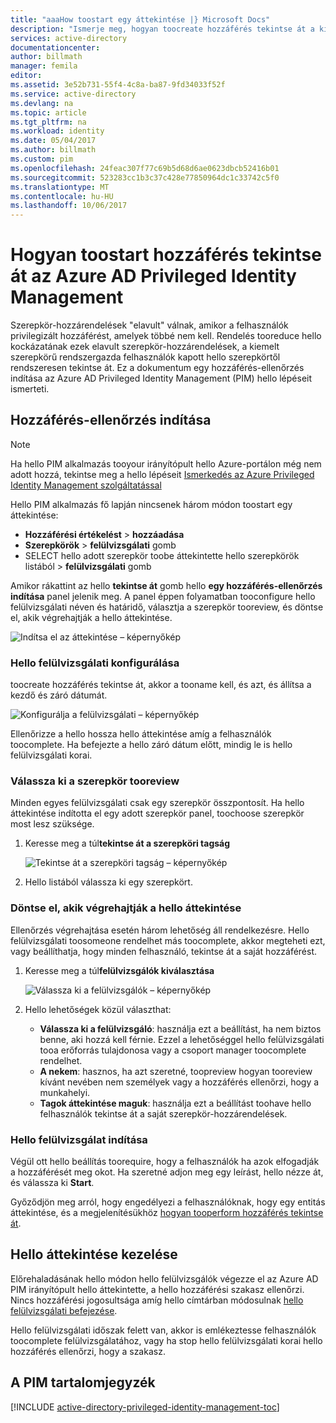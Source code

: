 ```yaml
---
title: "aaaHow toostart egy áttekintése |} Microsoft Docs"
description: "Ismerje meg, hogyan toocreate hozzáférés tekintse át a kiemelt identitásokat hello Azure Privileged Identity Management alkalmazás."
services: active-directory
documentationcenter: 
author: billmath
manager: femila
editor: 
ms.assetid: 3e52b731-55f4-4c8a-ba87-9fd34033f52f
ms.service: active-directory
ms.devlang: na
ms.topic: article
ms.tgt_pltfrm: na
ms.workload: identity
ms.date: 05/04/2017
ms.author: billmath
ms.custom: pim
ms.openlocfilehash: 24feac307f77c69b5d68d6ae0623dbcb52416b01
ms.sourcegitcommit: 523283cc1b3c37c428e77850964dc1c33742c5f0
ms.translationtype: MT
ms.contentlocale: hu-HU
ms.lasthandoff: 10/06/2017
---
```

# <a name="how-toostart-an-access-review-in-azure-ad-privileged-identity-management"></a>Hogyan toostart hozzáférés tekintse át az Azure AD Privileged Identity Management
Szerepkör-hozzárendelések "elavult" válnak, amikor a felhasználók privilegizált hozzáférést, amelyek többé nem kell. Rendelés tooreduce hello kockázatának ezek elavult szerepkör-hozzárendelések, a kiemelt szerepkörű rendszergazda felhasználók kapott hello szerepkörtől rendszeresen tekintse át. Ez a dokumentum egy hozzáférés-ellenőrzés indítása az Azure AD Privileged Identity Management (PIM) hello lépéseit ismerteti.

## <a name="start-an-access-review"></a>Hozzáférés-ellenőrzés indítása
> [!NOTE]
> Ha hello PIM alkalmazás tooyour irányítópult hello Azure-portálon még nem adott hozzá, tekintse meg a hello lépéseit [Ismerkedés az Azure Privileged Identity Management szolgáltatással](active-directory-privileged-identity-management-getting-started.md)
> 
> 

Hello PIM alkalmazás fő lapján nincsenek három módon toostart egy áttekintése:

* **Hozzáférési értékelést** > **hozzáadása**
* **Szerepkörök** > **felülvizsgálati** gomb
* SELECT hello adott szerepkör toobe áttekintette hello szerepkörök listából > **felülvizsgálati** gomb

Amikor rákattint az hello **tekintse át** gomb hello **egy hozzáférés-ellenőrzés indítása** panel jelenik meg. A panel éppen folyamatban tooconfigure hello felülvizsgálati néven és határidő, választja a szerepkör tooreview, és döntse el, akik végrehajtják a hello áttekintése.

![Indítsa el az áttekintése – képernyőkép][1]

### <a name="configure-hello-review"></a>Hello felülvizsgálati konfigurálása
toocreate hozzáférés tekintse át, akkor a tooname kell, és azt, és állítsa a kezdő és záró dátumát.

![Konfigurálja a felülvizsgálati – képernyőkép][2]

Ellenőrizze a hello hossza hello áttekintése amíg a felhasználók toocomplete. Ha befejezte a hello záró dátum előtt, mindig le is hello felülvizsgálati korai.

### <a name="choose-a-role-tooreview"></a>Válassza ki a szerepkör tooreview
Minden egyes felülvizsgálati csak egy szerepkör összpontosít. Ha hello áttekintése indította el egy adott szerepkör panel, toochoose szerepkör most lesz szüksége.

1. Keresse meg a túl**tekintse át a szerepköri tagság**
   
    ![Tekintse át a szerepköri tagság – képernyőkép][3]
2. Hello listából válassza ki egy szerepkört.

### <a name="decide-who-will-perform-hello-review"></a>Döntse el, akik végrehajtják a hello áttekintése
Ellenőrzés végrehajtása esetén három lehetőség áll rendelkezésre. Hello felülvizsgálati toosomeone rendelhet más toocomplete, akkor megteheti ezt, vagy beállíthatja, hogy minden felhasználó, tekintse át a saját hozzáférést.

1. Keresse meg a túl**felülvizsgálók kiválasztása**
   
    ![Válassza ki a felülvizsgálók – képernyőkép][4]
2. Hello lehetőségek közül választhat:
   
   * **Válassza ki a felülvizsgáló**: használja ezt a beállítást, ha nem biztos benne, aki hozzá kell férnie. Ezzel a lehetőséggel hello felülvizsgálati tooa erőforrás tulajdonosa vagy a csoport manager toocomplete rendelhet.
   * **A nekem**: hasznos, ha azt szeretné, toopreview hogyan tooreview kívánt nevében nem személyek vagy a hozzáférés ellenőrzi, hogy a munkahelyi.
   * **Tagok áttekintése maguk**: használja ezt a beállítást toohave hello felhasználók tekintse át a saját szerepkör-hozzárendelések.

### <a name="start-hello-review"></a>Hello felülvizsgálat indítása
Végül ott hello beállítás toorequire, hogy a felhasználók ha azok elfogadják a hozzáférését meg okot. Ha szeretné adjon meg egy leírást, hello nézze át, és válassza ki **Start**.

Győződjön meg arról, hogy engedélyezi a felhasználóknak, hogy egy entitás áttekintése, és a megjelenítésükhöz [hogyan tooperform hozzáférés tekintse át](active-directory-privileged-identity-management-how-to-perform-security-review.md).

## <a name="manage-hello-access-review"></a>Hello áttekintése kezelése
Előrehaladásának hello módon hello felülvizsgálók végezze el az Azure AD PIM irányítópult hello áttekintette, a hello hozzáférési szakasz ellenőrzi. Nincs hozzáférési jogosultsága amíg hello címtárban módosulnak [hello felülvizsgálati befejezése](active-directory-privileged-identity-management-how-to-complete-review.md).

Hello felülvizsgálati időszak felett van, akkor is emlékeztesse felhasználók toocomplete felülvizsgálatához, vagy ha stop hello felülvizsgálati korai hello hozzáférés ellenőrzi, hogy a szakasz.

<!--Every topic should have next steps and links toohello next logical set of content tookeep hello customer engaged-->
## <a name="pim-table-of-contents"></a>A PIM tartalomjegyzék
[!INCLUDE [active-directory-privileged-identity-management-toc](../../includes/active-directory-privileged-identity-management-toc.md)]

<!--Image references-->

[1]: ./media/active-directory-privileged-identity-management-how-to-start-security-review/PIM_start_review.png
[2]: ./media/active-directory-privileged-identity-management-how-to-start-security-review/PIM_review_configure.png
[3]: ./media/active-directory-privileged-identity-management-how-to-start-security-review/PIM_review_role.png
[4]: ./media/active-directory-privileged-identity-management-how-to-start-security-review/PIM_review_reviewers.png
